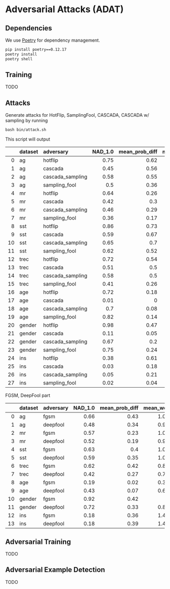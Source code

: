 # Adversarial Attacks (ADAT)

## Dependencies

We use [Poetry](https://python-poetry.org/) for dependency management.

```bash
pip install poetry==0.12.17
poetry install
poetry shell
```

## Training

TODO

## Attacks

Generate attacks for HotFlip, SamplingFool, CASCADA, CASCADA w/ sampling by running

```
bash bin/attack.sh 
```

This script will output

|    | dataset   | adversary        |   NAD_1.0 |   mean_prob_diff |   mean_wer |
|---:|:----------|:-----------------|----------:|-----------------:|-----------:|
|  0 | ag        | hotflip          |      0.75 |             0.62 |       1.26 |
|  1 | ag        | cascada          |      0.45 |             0.56 |       2.05 |
|  2 | ag        | cascada_sampling |      0.58 |             0.55 |       1.76 |
|  3 | ag        | sampling_fool    |      0.5  |             0.36 |       1.32 |
|  4 | mr        | hotflip          |      0.64 |             0.26 |       1.04 |
|  5 | mr        | cascada          |      0.42 |             0.3  |       2.21 |
|  6 | mr        | cascada_sampling |      0.46 |             0.29 |       1.97 |
|  7 | mr        | sampling_fool    |      0.36 |             0.17 |       2    |
|  8 | sst       | hotflip          |      0.86 |             0.73 |       0.98 |
|  9 | sst       | cascada          |      0.59 |             0.67 |       1.84 |
| 10 | sst       | cascada_sampling |      0.65 |             0.7  |       1.66 |
| 11 | sst       | sampling_fool    |      0.62 |             0.52 |       1.22 |
| 12 | trec      | hotflip          |      0.72 |             0.54 |       1.25 |
| 13 | trec      | cascada          |      0.51 |             0.5  |       1.74 |
| 14 | trec      | cascada_sampling |      0.58 |             0.5  |       1.58 |
| 15 | trec      | sampling_fool    |      0.41 |             0.26 |       1.62 |
| 16 | age       | hotflip          |      0.72 |             0.18 |       1.6  |
| 17 | age       | cascada          |      0.01 |             0    |       0.03 |
| 18 | age       | cascada_sampling |      0.7  |             0.08 |       0.97 |
| 19 | age       | sampling_fool    |      0.82 |             0.14 |       1.17 |
| 20 | gender    | hotflip          |      0.98 |             0.47 |       1    |
| 21 | gender    | cascada          |      0.11 |             0.05 |       0.41 |
| 22 | gender    | cascada_sampling |      0.67 |             0.2  |       1.3  |
| 23 | gender    | sampling_fool    |      0.75 |             0.24 |       1.2  |
| 24 | ins       | hotflip          |      0.38 |             0.61 |       2    |
| 25 | ins       | cascada          |      0.03 |             0.18 |       3.64 |
| 26 | ins       | cascada_sampling |      0.05 |             0.21 |       3.91 |
| 27 | ins       | sampling_fool    |      0.02 |             0.04 |       1.27 |


FGSM, DeepFool part

|    | dataset   | adversary   |   NAD_1.0 |   mean_prob_diff |   mean_wer |
|---:|:----------|:------------|----------:|-----------------:|-----------:|
|  0 | ag        | fgsm        |      0.66 |             0.43 |       1.01 |
|  1 | ag        | deepfool    |      0.48 |             0.34 |       0.93 |
|  2 | mr        | fgsm        |      0.57 |             0.23 |       1.01 |
|  3 | mr        | deepfool    |      0.52 |             0.19 |       0.96 |
|  4 | sst       | fgsm        |      0.63 |             0.4  |       1.02 |
|  5 | sst       | deepfool    |      0.59 |             0.35 |       1.01 |
|  6 | trec      | fgsm        |      0.62 |             0.42 |       0.86 |
|  7 | trec      | deepfool    |      0.42 |             0.27 |       0.79 |
|  8 | age       | fgsm        |      0.19 |             0.02 |       0.32 |
|  9 | age       | deepfool    |      0.43 |             0.07 |       0.69 |
| 10 | gender    | fgsm        |      0.92 |             0.42 |       1    |
| 11 | gender    | deepfool    |      0.72 |             0.33 |       0.89 |
| 12 | ins       | fgsm        |      0.18 |             0.36 |       1.42 |
| 13 | ins       | deepfool    |      0.18 |             0.39 |       1.42 |



## Adversarial Training

TODO

## Adversarial Example Detection

TODO